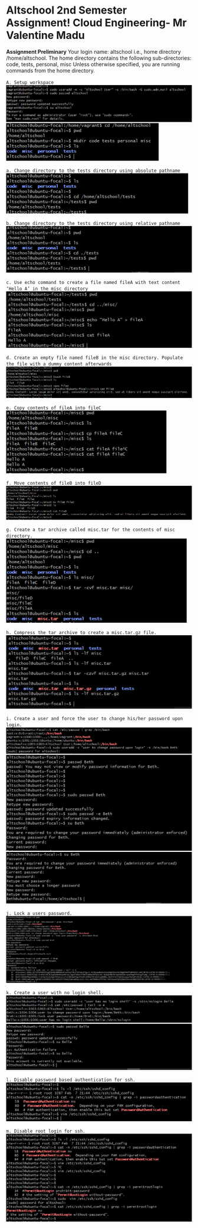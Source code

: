 # Altschool 2nd Semester Assignment! Cloud Engineering- Mr Valentine Madu

**Assignment Preliminary**
Your login name: altschool i.e., home directory /home/altschool. The home directory contains the following sub-directories: code, tests, personal, misc Unless otherwise specified, you are running commands from the home directory.

`A. Setup workspace`
![Preliminary 'A_1' setups](./screenshots/A_1.PNG)
![Preliminary 'A_2' setups](./screenshots/A_2.PNG)
 
`a. Change directory to the tests directory using absolute pathname`
![Question 'a' solution](./screenshots/a.PNG)

`b. Change directory to the tests directory using relative pathname`
![Question 'b' solution](./screenshots/b.PNG)

`c. Use echo command to create a file named fileA with text content ‘Hello A’ in the misc directory`
![Question 'c' solution](./screenshots/c.PNG)

`d. Create an empty file named fileB in the misc directory. Populate the file with a dummy content afterwards`
![Question 'd' solution](./screenshots/d.PNG)

`e. Copy contents of fileA into fileC`
![Question 'e' solution](./screenshots/e.PNG)

`f. Move contents of fileB into fileD`
![Question 'f' solution](./screenshots/f.PNG)

`g. Create a tar archive called misc.tar for the contents of misc directory.`
![Question 'g' solution](./screenshots/g.PNG)

`h. Compress the tar archive to create a misc.tar.gz file.`
![Question 'h' solution](./screenshots/h.PNG)

`i. Create a user and force the user to change his/her password upon login.`
![Question 'i_1' solution](./screenshots/i_1.PNG)
![Question 'i_2' solution](./screenshots/i_2.PNG)
![Question 'i_3' solution](./screenshots/i_3.PNG)

`j. Lock a users password.`
![Question 'j' solution](./screenshots/j.PNG)

`k. Create a user with no login shell.`
![Question 'k_1' solution](./screenshots/k_1.PNG)
![Question 'k_2' solution](./screenshots/k_2.PNG)

`l. Disable password based authentication for ssh.`
![Question 'l' solution](./screenshots/l.PNG)

`m. Disable root login for ssh.`
![Question 'm' solution](./screenshots/m.PNG)

